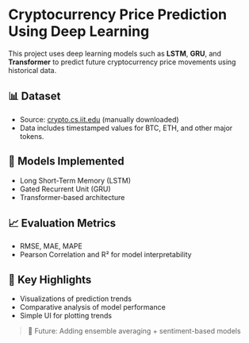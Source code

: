 # Cryptocurrency Price Prediction Using Deep Learning

This project uses deep learning models such as **LSTM**, **GRU**, and **Transformer** to predict future cryptocurrency price movements using historical data.

## 📊 Dataset
- Source: [crypto.cs.iit.edu](https://crypto.cs.iit.edu) (manually downloaded)
- Data includes timestamped values for BTC, ETH, and other major tokens.

## 🧠 Models Implemented
- Long Short-Term Memory (LSTM)
- Gated Recurrent Unit (GRU)
- Transformer-based architecture

## 📈 Evaluation Metrics
- RMSE, MAE, MAPE
- Pearson Correlation and R² for model interpretability

## 📌 Key Highlights
- Visualizations of prediction trends
- Comparative analysis of model performance
- Simple UI for plotting trends

> 🔧 Future: Adding ensemble averaging + sentiment-based models
